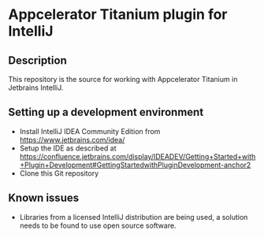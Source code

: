 # Appcelerator Titanium plugin for IntelliJ

## Description

This repository is the source for working with Appcelerator Titanium in Jetbrains IntelliJ.

## Setting up a development environment

* Install IntelliJ IDEA Community Edition from https://www.jetbrains.com/idea/
* Setup the IDE as described at https://confluence.jetbrains.com/display/IDEADEV/Getting+Started+with+Plugin+Development#GettingStartedwithPluginDevelopment-anchor2
* Clone this Git repository

## Known issues
* Libraries from a licensed IntelliJ distribution are being used, a solution needs to be found to use open source software.


